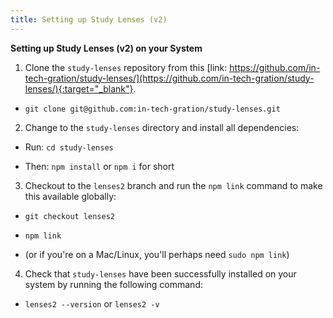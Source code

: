 ```yaml
---
title: Setting up Study Lenses (v2)
---
```


**Setting up Study Lenses (v2) on your System**

1. Clone the `study-lenses` repository from this [link: https://github.com/in-tech-gration/study-lenses/](https://github.com/in-tech-gration/study-lenses/){:target="_blank"}.

- `git clone git@github.com:in-tech-gration/study-lenses.git`

2. Change to the `study-lenses` directory and install all dependencies:

- Run: `cd study-lenses`

- Then: `npm install` or `npm i` for short

3. Checkout to the `lenses2` branch and run the `npm link` command to make this available globally:

- `git checkout lenses2`

- `npm link` 

- (or if you're on a Mac/Linux, you'll perhaps need `sudo npm link`)

4. Check that `study-lenses` have been successfully installed on your system by running the following command:

- `lenses2 --version` or `lenses2 -v`

<!-- TODO: Once lenses2 is available as an npm package, update this Module with instructions on how to install the tool globally via `npm install --global lenses2` -->